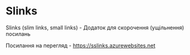# Slinks

Slinks (slim links, small links) - Додаток для скорочення (ущільнення) посилань

Посилання на перегляд - https://sslinks.azurewebsites.net
